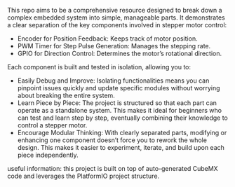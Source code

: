 This repo aims to be a comprehensive resource designed to break down a complex embedded system into simple, manageable parts. It demonstrates a clear separation of the key components involved in stepper motor control:

- Encoder for Position Feedback: Keeps track of motor position.
- PWM Timer for Step Pulse Generation: Manages the stepping rate.
- GPIO for Direction Control: Determines the motor’s rotational direction.
  
Each component is built and tested in isolation, allowing you to:

- Easily Debug and Improve: Isolating functionalities means you can pinpoint issues quickly and update specific modules without worrying about breaking the entire system.
- Learn Piece by Piece: The project is structured so that each part can operate as a standalone system. This makes it ideal for beginners who can test and learn step by step, eventually combining their knowledge to control a stepper motor.
- Encourage Modular Thinking: With clearly separated parts, modifying or enhancing one component doesn’t force you to rework the whole design. This makes it easier to experiment, iterate, and build upon each piece independently.

useful information: this project is built on top of auto-generated CubeMX code and leverages the PlatformIO project structure.
